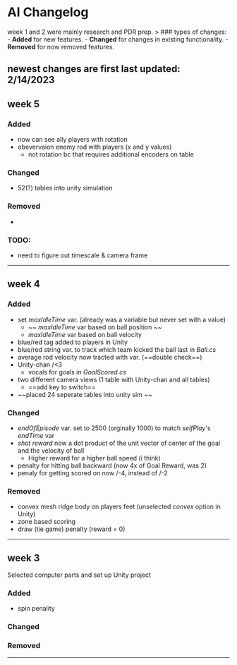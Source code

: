# AI Changelog
week 1 and 2 were mainly research and PDR prep.
    > ### types of changes: 
    - **Added** for new features.
    - **Changed** for changes in existing functionality.
    - **Removed** for now removed features.

newest changes are first
last updated: 2/14/2023
---

## week 5

### Added
- now can see ally players with rotation 
- obevervaion enemy rod with players (x and y values)
    - not rotation bc that requires additional encoders on table
### Changed
- 52(?) tables into unity simulation
### Removed
- 
### TODO:
- need to figure out timescale & camera frame 

---
## week 4

### Added
- set *maxIdleTime* var. (already was a variable but never set with a value)
    - ~~ *maxIdleTime* var based on ball position ~~
    - *maxIdleTime* var based on ball velocity
- blue/red tag added to players in Unity
- blue/red string var. to track which team kicked the ball last in *Ball.cs*
- average rod velocity now tracted with var. (==double check==)
- Unity-chan /<3
    - vocals for goals in *GoalScored.cs*
- two different camera views (1 table with Unity-chan and all tables)
    - ==add key to switch==
- ~~placed 24 seperate tables into unity sim ~~


### Changed
- *endOfEpisode* var. set to 2500 (orginally 1000) to match *selfPlay*'s *endTime* var
- *shot reward* now a dot product of the unit vector of center of the goal and the velocity of ball
    - Higher reward for a higher ball speed (i think)
- penalty for hitting ball backward (now 4x of Goal Reward, was 2)
- penaly for getting scored on now /-4, instead of /-2

### Removed
- convex mesh ridge body on players feet (unselected *convex* option in Unity)
- zone based scoring
- draw (tie game) penalty (reward = 0)

---
## week 3
Selected computer parts and set up Unity project
### Added
- spin penality
### Changed
### Removed

---